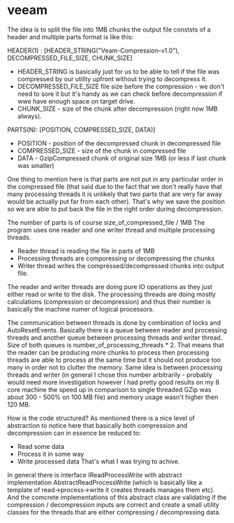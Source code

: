 # veeam
The idea is to split the file into 1MB chunks the output file conststs of a header and multiple parts format is like this:

HEADER(1) : [HEADER_STRING("Veam-Compression-v1.0"), DECOMPRESSED_FILE_SIZE, CHUNK_SIZE]
* HEADER_STRING is basically just for us to be able to tell if the file was compressed by our utility upfront without trying to decompress it.
* DECOMPRESSED_FILE_SIZE file size before the compression - we don't need to sore it but it's handy as we can check  before decompression if wwe have enough space on target drive.
* CHUNK_SIZE - size of the chunk after decompression (right now 1MB always).

PARTS(N): [POSITION, COMPRESSED_SIZE, DATA)]
* POSITION - position of the decompressed chunk in decompressed file
* COMPRESSED_SIZE - size of the chunk in compressed file 
* DATA - GzipCompressed chunk of original size 1MB (or less if last chunk was smaller)

One thing to mention here is that parts are not put in any particular order in the compressed file (that said due to the fact that we don't really have that many processing threads it is unlikely that two parts that are very far away would be actually put far from each other). 
That's why we save the position so we are able to put back the file in the right order during decompression.

The number of parts is of course size_of_compressed_file / 1MB
The program uses one reader and one writer thread and multiple processing threads.
* Reader thread is reading the file in parts of 1MB
* Processing threads are comporessing or decompressing the chunks
* Writer thread writes the compressed/decompressed chunks into output file.

The reader and writer threads are doing pure IO operations as they just either read or write to the disk.
The processing threads are doing mostly calculations (compression or decompression) and thus their number is basically the machine numer of logical processors.

The communication between threads is done by combination of locks and AutoResetEvents.
Basically there is a queue between reader and processing threads and another queue between processing threads and writer thread.
Size of both queues is number_of_processing_threads * 2.
That means that the reader can be producing more chunks to process then processing threads are able to process at the same time but it should not produce too many in order not to clutter the memory. Same idea is between processing threads and writer (in general I chose this number arbitrarily - probably would need more investigation however I had pretty good results on my 8 core machine the speed up in comparison to single threaded GZip was about 300 - 500% on 100 MB file) and memory usage wasn't higher then 120 MB.

How is the code structured?
As mentioned there is a nice level of abstraction to notice here that basically both compression and decompression can in essence be reduced to:
* Read some data
* Process it in some way
* Write processed data
That's what I was trying to achive.

In general there is interface IReadProcessWrite with abstract implementation AbstractReadProcessWrite (which is basically like a template of read->process->write it creates threads manages them etc). 
And the comcrete implementations of this abstract class are validating if the compression / decompression inputs are correct and create a small utility classes for the threads that are either compressing / decompressing data.

